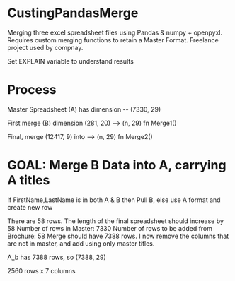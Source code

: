 # CustingPandasMerge
Merging three excel spreadsheet files using Pandas &amp; numpy + openpyxl. Requires custom merging functions to retain a Master Format. Freelance project used by compnay. 

Set EXPLAIN variable to understand results

# Process
Master Spreadsheet (A) has dimension -- (7330, 29)

First merge (B) dimension (281, 20) --> (n, 29) fn Merge1() 


Final, merge (12417, 9) into --> (n, 29) fn Merge2()

# GOAL: Merge B Data into A, carrying A titles
If FirstName,LastName is in both A & B then Pull B, else use A format and create new row

There are 58 rows.
The length of the final spreadsheet should increase by 58
Number of rows in Master: 7330
Number of rows to be added from Brochure: 58
Merge should have 7388 rows.
I now remove the columns that are not in master, and add using only master titles. 

A_b has 7388 rows, so (7388, 29)

2560 rows x 7 columns

